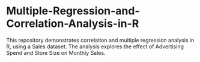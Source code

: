 # Multiple-Regression-and-Correlation-Analysis-in-R
This repository demonstrates correlation and multiple regression analysis in R, using a Sales dataset.   The analysis explores the effect of Advertising Spend and Store Size on Monthly Sales.  
